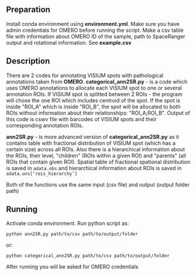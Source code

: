 ## Preparation

Install conda environment using **environment.yml**. Make sure you have admin credentials for OMERO before running the script. Make a csv table file with information about OMERO ID of the sample, path to SpaceRanger output and rotational information. See **example.csv**

## Description

There are 2 codes for annotating VISIUM spots with pathological annotations taken from **OMERO**. 
**categorical_ann2SR.py** - is a code which uses OMERO annotations to allocate each VISIUM spot to one or several annotation ROIs. If VISIUM spot is splitted between 2 ROIs - the program will chose the one ROI which includes centroid of the spot. If the spot is inside "ROI_A" which is inside "ROI_B", the spot will be allocated to both ROIs without information about their relationships: "ROI_A;ROI_B". Output of this code is cswv file with barcodes of VISIUM spots and their corresponding annotation ROIs.

**ann2SR.py** - is more advanced version of **categorical_ann2SR.py** as it contains table with fractional distribution of VISIUM spot (which has a certain size) across all ROIs. Also there is a hierarchical information about the ROIs, their level, "children" (ROIs within a given ROI) and "parents" (all ROIs that contain given ROI). Spatial table of fractional spational distribution is saved in ```adata.obs``` and hierarchical information about ROIs is saved in ``` adata.uns[‘rois_hierarchy’] ```

Both of the functions use the same input (csv file) and output (output folder path)

## Running

Activate conda environment. Run python script as:
```
python ann2SR.py path/to/csv path/to/output/folder 
```
or:
```
python categorical_ann2SR.py path/to/csv path/to/output/folder 
```

After running you will be asked for OMERO credentials
